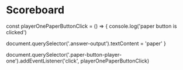 # Scoreboard


const playerOnePaperButtonClick = () => {
  console.log('paper button is clicked')
  
document.querySelector('.answer-output').textContent = 'paper'
}

document.querySelector('.paper-button-player-one').addEventListener('click', playerOnePaperButtonClick)
